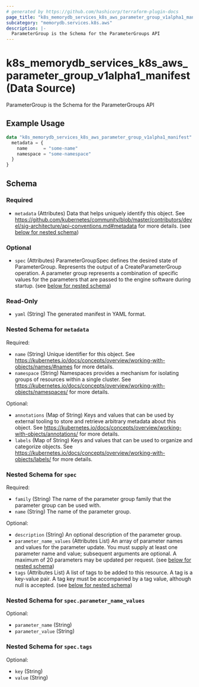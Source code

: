 ```yaml
---
# generated by https://github.com/hashicorp/terraform-plugin-docs
page_title: "k8s_memorydb_services_k8s_aws_parameter_group_v1alpha1_manifest Data Source - terraform-provider-k8s"
subcategory: "memorydb.services.k8s.aws"
description: |-
  ParameterGroup is the Schema for the ParameterGroups API
---
```


# k8s_memorydb_services_k8s_aws_parameter_group_v1alpha1_manifest (Data Source)

ParameterGroup is the Schema for the ParameterGroups API

## Example Usage

```terraform
data "k8s_memorydb_services_k8s_aws_parameter_group_v1alpha1_manifest" "example" {
  metadata = {
    name      = "some-name"
    namespace = "some-namespace"
  }
}
```

<!-- schema generated by tfplugindocs -->
## Schema

### Required

- `metadata` (Attributes) Data that helps uniquely identify this object. See https://github.com/kubernetes/community/blob/master/contributors/devel/sig-architecture/api-conventions.md#metadata for more details. (see [below for nested schema](#nestedatt--metadata))

### Optional

- `spec` (Attributes) ParameterGroupSpec defines the desired state of ParameterGroup. Represents the output of a CreateParameterGroup operation. A parameter group represents a combination of specific values for the parameters that are passed to the engine software during startup. (see [below for nested schema](#nestedatt--spec))

### Read-Only

- `yaml` (String) The generated manifest in YAML format.

<a id="nestedatt--metadata"></a>
### Nested Schema for `metadata`

Required:

- `name` (String) Unique identifier for this object. See https://kubernetes.io/docs/concepts/overview/working-with-objects/names/#names for more details.
- `namespace` (String) Namespaces provides a mechanism for isolating groups of resources within a single cluster. See https://kubernetes.io/docs/concepts/overview/working-with-objects/namespaces/ for more details.

Optional:

- `annotations` (Map of String) Keys and values that can be used by external tooling to store and retrieve arbitrary metadata about this object. See https://kubernetes.io/docs/concepts/overview/working-with-objects/annotations/ for more details.
- `labels` (Map of String) Keys and values that can be used to organize and categorize objects. See https://kubernetes.io/docs/concepts/overview/working-with-objects/labels/ for more details.


<a id="nestedatt--spec"></a>
### Nested Schema for `spec`

Required:

- `family` (String) The name of the parameter group family that the parameter group can be used with.
- `name` (String) The name of the parameter group.

Optional:

- `description` (String) An optional description of the parameter group.
- `parameter_name_values` (Attributes List) An array of parameter names and values for the parameter update. You must supply at least one parameter name and value; subsequent arguments are optional. A maximum of 20 parameters may be updated per request. (see [below for nested schema](#nestedatt--spec--parameter_name_values))
- `tags` (Attributes List) A list of tags to be added to this resource. A tag is a key-value pair. A tag key must be accompanied by a tag value, although null is accepted. (see [below for nested schema](#nestedatt--spec--tags))

<a id="nestedatt--spec--parameter_name_values"></a>
### Nested Schema for `spec.parameter_name_values`

Optional:

- `parameter_name` (String)
- `parameter_value` (String)


<a id="nestedatt--spec--tags"></a>
### Nested Schema for `spec.tags`

Optional:

- `key` (String)
- `value` (String)

